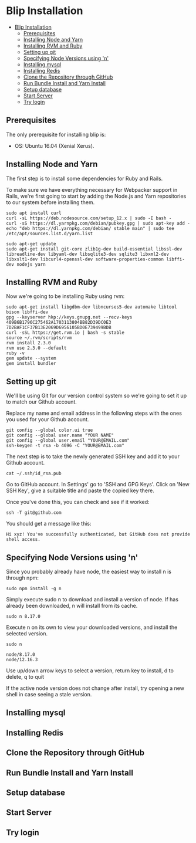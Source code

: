 # Blip Installation
- [Blip Installation](#blip-installation)
    - [Prerequisites](#prerequisites)
    - [Installing Node and Yarn](#installing-node-and-yarn)
    - [Installing RVM and Ruby](#installing-rvm-and-ruby)
    - [Setting up git](#setting-up-git)
    - [Specifying Node Versions using 'n'](#specifying-node-versions-using-'n')
    - [Installing mysql](#installing-mysql)
    - [Installing Redis](#installing-redis)
    - [Clone the Repository through GitHub](#clone-the-repository-through-github)
    - [Run Bundle Install and Yarn Install](#run-bundle-install-and-yarn-install)
    - [Setup database](#setup-database)
    - [Start Server](#start-server)
    - [Try login](#try-login)

## Prerequisites
The only prerequisite for installing blip is:
- OS: Ubuntu 16.04 (Xenial Xerus).

## Installing Node and Yarn
The first step is to install some dependencies for Ruby and Rails.

To make sure we have everything necessary for Webpacker support in Rails, we're first going to start by adding the Node.js and Yarn repositories to our system before installing them.

    sudo apt install curl
    curl -sL https://deb.nodesource.com/setup_12.x | sudo -E bash -
    curl -sS https://dl.yarnpkg.com/debian/pubkey.gpg | sudo apt-key add -
    echo "deb https://dl.yarnpkg.com/debian/ stable main" | sudo tee /etc/apt/sources.list.d/yarn.list

    sudo apt-get update
    sudo apt-get install git-core zlib1g-dev build-essential libssl-dev libreadline-dev libyaml-dev libsqlite3-dev sqlite3 libxml2-dev libxslt1-dev libcurl4-openssl-dev software-properties-common libffi-dev nodejs yarn

## Installing RVM and Ruby
Now we're going to be installing Ruby using rvm:

    sudo apt-get install libgdbm-dev libncurses5-dev automake libtool bison libffi-dev
    gpg --keyserver hkp://keys.gnupg.net --recv-keys 409B6B1796C275462A1703113804BB82D39DC0E3 7D2BAF1CF37B13E2069D6956105BD0E739499BDB
    curl -sSL https://get.rvm.io | bash -s stable
    source ~/.rvm/scripts/rvm
    rvm install 2.3.0
    rvm use 2.3.0 --default
    ruby -v
    gem update --system
    gem install bundler

## Setting up git
We'll be using Git for our version control system so we're going to set it up to match our Github account.

Replace my name and email address in the following steps with the ones you used for your Github account.

    git config --global color.ui true
    git config --global user.name "YOUR NAME"
    git config --global user.email "YOUR@EMAIL.com"
    ssh-keygen -t rsa -b 4096 -C "YOUR@EMAIL.com"

The next step is to take the newly generated SSH key and add it to your Github account.

    cat ~/.ssh/id_rsa.pub

Go to GitHub account. In Settings' go to 'SSH and GPG Keys'. Click on 'New SSH Key', give a suitable title and paste the copied key there.

Once you've done this, you can check and see if it worked:

    ssh -T git@github.com

You should get a message like this:

    Hi xyz! You've successfully authenticated, but GitHub does not provide shell access.

## Specifying Node Versions using 'n'
Since you probably already have node, the easiest way to install n is through npm:

    sudo npm install -g n

Simply execute sudo n <version> to download and install a version of node. If <version> has already been downloaded, n will install from its cache.

    sudo n 8.17.0

Execute n on its own to view your downloaded versions, and install the selected version.

    sudo n

    node/8.17.0
    node/12.16.3

  Use up/down arrow keys to select a version, return key to install, d to delete, q to quit

If the active node version does not change after install, try opening a new shell in case seeing a stale version.

## Installing mysql


## Installing Redis


## Clone the Repository through GitHub


## Run Bundle Install and Yarn Install


## Setup database


## Start Server


## Try login

